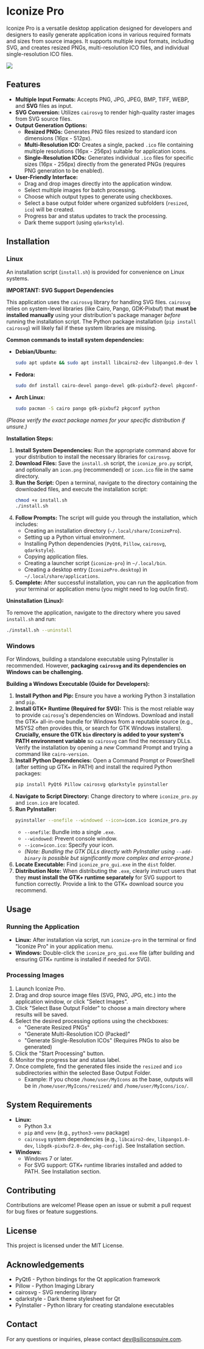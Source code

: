 # Iconize Pro

Iconize Pro is a versatile desktop application designed for developers and designers to easily generate application icons in various required formats and sizes from source images. It supports multiple input formats, including SVG, and creates resized PNGs, multi-resolution ICO files, and individual single-resolution ICO files.


![](Screenshot.png)


## Features

- **Multiple Input Formats:** Accepts PNG, JPG, JPEG, BMP, TIFF, WEBP, and **SVG** files as input.
- **SVG Conversion:** Utilizes `cairosvg` to render high-quality raster images from SVG source files.
- **Output Generation Options:**
  - **Resized PNGs:** Generates PNG files resized to standard icon dimensions (16px - 512px).
  - **Multi-Resolution ICO:** Creates a single, packed `.ico` file containing multiple resolutions (16px - 256px) suitable for application icons.
  - **Single-Resolution ICOs:** Generates individual `.ico` files for specific sizes (16px - 256px) directly from the generated PNGs (requires PNG generation to be enabled).
- **User-Friendly Interface:**
  - Drag and drop images directly into the application window.
  - Select multiple images for batch processing.
  - Choose which output types to generate using checkboxes.
  - Select a base output folder where organized subfolders (`resized`, `ico`) will be created.
  - Progress bar and status updates to track the processing.
  - Dark theme support (using `qdarkstyle`).

## Installation

### Linux

An installation script (`install.sh`) is provided for convenience on Linux systems.

**IMPORTANT: SVG Support Dependencies**

This application uses the `cairosvg` library for handling SVG files. `cairosvg` relies on system-level libraries (like Cairo, Pango, GDK-Pixbuf) that **must be installed manually** using your distribution's package manager _before_ running the installation script. The Python package installation (`pip install cairosvg`) will likely fail if these system libraries are missing.

**Common commands to install system dependencies:**

- **Debian/Ubuntu:**
  ```bash
  sudo apt update && sudo apt install libcairo2-dev libpango1.0-dev libgdk-pixbuf2.0-dev pkg-config python3-dev
  ```
- **Fedora:**
  ```bash
  sudo dnf install cairo-devel pango-devel gdk-pixbuf2-devel pkgconf-pkg-config python3-devel
  ```
- **Arch Linux:**
  ```bash
  sudo pacman -S cairo pango gdk-pixbuf2 pkgconf python
  ```

_(Please verify the exact package names for your specific distribution if unsure.)_

**Installation Steps:**

1.  **Install System Dependencies:** Run the appropriate command above for your distribution to install the necessary libraries for `cairosvg`.
2.  **Download Files:** Save the `install.sh` script, the `iconize_pro.py` script, and optionally an `icon.png` (recommended) or `icon.ico` file in the same directory.
3.  **Run the Script:** Open a terminal, navigate to the directory containing the downloaded files, and execute the installation script:
    ```bash
    chmod +x install.sh
    ./install.sh
    ```
4.  **Follow Prompts:** The script will guide you through the installation, which includes:
    - Creating an installation directory (`~/.local/share/IconizePro`).
    - Setting up a Python virtual environment.
    - Installing Python dependencies (`PyQt6`, `Pillow`, `cairosvg`, `qdarkstyle`).
    - Copying application files.
    - Creating a launcher script (`iconize-pro`) in `~/.local/bin`.
    - Creating a desktop entry (`IconizePro.desktop`) in `~/.local/share/applications`.
5.  **Complete:** After successful installation, you can run the application from your terminal or application menu (you might need to log out/in first).

**Uninstallation (Linux):**

To remove the application, navigate to the directory where you saved `install.sh` and run:
```bash
./install.sh --uninstall
```

### Windows

For Windows, building a standalone executable using PyInstaller is recommended. However, **packaging `cairosvg` and its dependencies on Windows can be challenging.**

**Building a Windows Executable (Guide for Developers):**

1.  **Install Python and Pip:** Ensure you have a working Python 3 installation and `pip`.
2.  **Install GTK+ Runtime (Required for SVG):** This is the most reliable way to provide `cairosvg`'s dependencies on Windows. Download and install the GTK+ all-in-one bundle for Windows from a reputable source (e.g., MSYS2 often provides this, or search for GTK Windows installers). **Crucially, ensure the GTK `bin` directory is added to your system's PATH environment variable** so `cairosvg` can find the necessary DLLs. Verify the installation by opening a _new_ Command Prompt and trying a command like `cairo-version`.
3.  **Install Python Dependencies:** Open a Command Prompt or PowerShell (after setting up GTK+ in PATH) and install the required Python packages:
    ```bash
    pip install PyQt6 Pillow cairosvg qdarkstyle pyinstaller
    ```
4.  **Navigate to Script Directory:** Change directory to where `iconize_pro.py` and `icon.ico` are located.
5.  **Run PyInstaller:**
    ```bash
    pyinstaller --onefile --windowed --icon=icon.ico iconize_pro.py
    ```
    - `--onefile`: Bundle into a single `.exe`.
    - `--windowed`: Prevent console window.
    - `--icon=icon.ico`: Specify your icon.
    - _(Note: Bundling the GTK DLLs directly with PyInstaller using `--add-binary` is possible but significantly more complex and error-prone.)_
6.  **Locate Executable:** Find `iconize_pro_gui.exe` in the `dist` folder.
7.  **Distribution Note:** When distributing the `.exe`, clearly instruct users that they **must install the GTK+ runtime separately** for SVG support to function correctly. Provide a link to the GTK+ download source you recommend.

## Usage

### Running the Application

- **Linux:** After installation via script, run `iconize-pro` in the terminal or find "Iconize Pro" in your application menu.
- **Windows:** Double-click the `iconize_pro_gui.exe` file (after building and ensuring GTK+ runtime is installed if needed for SVG).

### Processing Images

1.  Launch Iconize Pro.
2.  Drag and drop source image files (SVG, PNG, JPG, etc.) into the application window, or click "Select Images".
3.  Click "Select Base Output Folder" to choose a main directory where results will be saved.
4.  Select the desired processing options using the checkboxes:
    - "Generate Resized PNGs"
    - "Generate Multi-Resolution ICO (Packed)"
    - "Generate Single-Resolution ICOs" (Requires PNGs to also be generated)
5.  Click the "Start Processing" button.
6.  Monitor the progress bar and status label.
7.  Once complete, find the generated files inside the `resized` and `ico` subdirectories within the selected Base Output Folder.
    - Example: If you chose `/home/user/MyIcons` as the base, outputs will be in `/home/user/MyIcons/resized/` and `/home/user/MyIcons/ico/`.

## System Requirements

- **Linux:**
  - Python 3.x
  - `pip` and `venv` (e.g., `python3-venv` package)
  - `cairosvg` system dependencies (e.g., `libcairo2-dev`, `libpango1.0-dev`, `libgdk-pixbuf2.0-dev`, `pkg-config`). See Installation section.
- **Windows:**
  - Windows 7 or later.
  - For SVG support: GTK+ runtime libraries installed and added to PATH. See Installation section.

## Contributing

Contributions are welcome! Please open an issue or submit a pull request for bug fixes or feature suggestions.

## License

This project is licensed under the MIT License.

## Acknowledgements

- PyQt6 - Python bindings for the Qt application framework
- Pillow - Python Imaging Library
- cairosvg - SVG rendering library
- qdarkstyle - Dark theme stylesheet for Qt
- PyInstaller - Python library for creating standalone executables

## Contact

For any questions or inquiries, please contact dev@siliconsquire.com.
